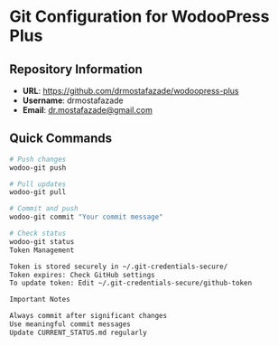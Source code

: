 # Git Configuration for WodooPress Plus

## Repository Information
- **URL**: https://github.com/drmostafazade/wodoopress-plus
- **Username**: drmostafazade
- **Email**: dr.mostafazade@gmail.com

## Quick Commands
```bash
# Push changes
wodoo-git push

# Pull updates
wodoo-git pull

# Commit and push
wodoo-git commit "Your commit message"

# Check status
wodoo-git status
Token Management

Token is stored securely in ~/.git-credentials-secure/
Token expires: Check GitHub settings
To update token: Edit ~/.git-credentials-secure/github-token

Important Notes

Always commit after significant changes
Use meaningful commit messages
Update CURRENT_STATUS.md regularly

